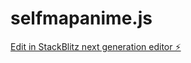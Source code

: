 # selfmapanime.js

[Edit in StackBlitz next generation editor ⚡️](https://stackblitz.com/~/github.com/hagopjay/selfmapanime.js)